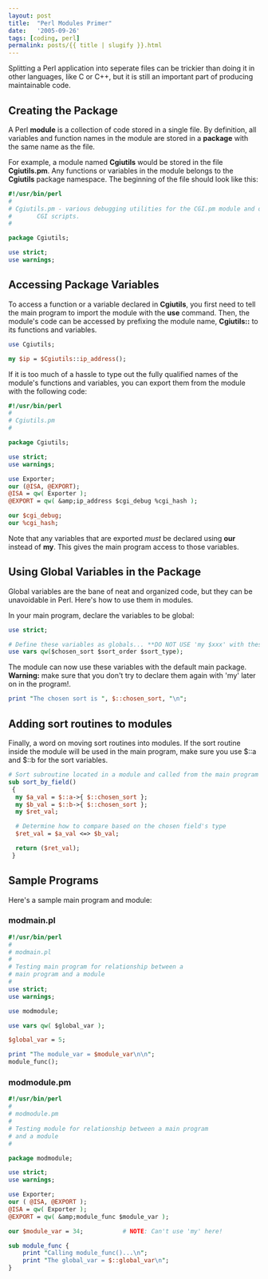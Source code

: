 ```yaml
---
layout: post
title:  "Perl Modules Primer"
date:   '2005-09-26'
tags: [coding, perl]
permalink: posts/{{ title | slugify }}.html
---
```


Splitting a Perl application into seperate files can be trickier than
doing it in other languages, like C or C++, but it is still an
important part of producing maintainable code.  

<!-- more -->

## Creating the Package

A Perl <b>module</b> is a collection of code stored in a single file.
By definition, all variables and function names in the module are
stored in a <b>package</b> with the same name as the file.

For example, a module named <b>Cgiutils</b> would be stored in the file
<b>Cgiutils.pm</b>.  Any functions or variables in the module belongs
to the <b>Cgiutils</b> package namespace.  The beginning of the file
should look like this:

<!-- more -->

~~~ perl
#!/usr/bin/perl
#
# Cgiutils.pm - various debugging utilities for the CGI.pm module and other
#		CGI scripts.
#

package Cgiutils;

use strict;
use warnings;
~~~

## Accessing Package Variables

To access a function or a variable declared in <b>Cgiutils</b>, you first
need to tell the main program to import the module with the <b>use</b>
command.  Then, the module's code can be accessed by prefixing the
module name, <b>Cgiutils::</b> to its functions and variables.

~~~ perl
use Cgiutils;

my $ip = $Cgiutils::ip_address();
~~~

If it is too much of a hassle to type out the fully qualified
names of the module's functions and variables, you can export them
from the module with the following code:

~~~ perl
#!/usr/bin/perl
#
# Cgiutils.pm
#

package Cgiutils;

use strict;
use warnings;

use Exporter;
our (@ISA, @EXPORT);
@ISA = qw( Exporter );
@EXPORT = qw( &amp;ip_address $cgi_debug %cgi_hash );

our $cgi_debug;
our %cgi_hash;
~~~

Note that any variables that are exported <i>must</i> be declared
using <b>our</b> instead of <b>my</b>.  This gives the main program
access to those variables.

## Using Global Variables in the Package

Global variables are the bane of neat and organized code, but
they can be unavoidable in Perl.  Here's how to use them in
modules.

In your main program, declare the variables to be global:

~~~ perl
use strict;

# Define these variables as globals... **DO NOT USE 'my $xxx' with these!**
use vars qw($chosen_sort $sort_order $sort_type);
~~~

The module can now use these variables with the default main package.  
<b>Warning:</b> make sure that you don't try to declare them again
with 'my' later on in the program!.  

~~~ perl
print "The chosen sort is ", $::chosen_sort, "\n";
~~~

## Adding sort routines to modules

Finally, a word on moving sort routines into modules.  If the sort
routine inside the module will be used in the main program, make sure you
use $::a and $::b for the sort variables.

~~~ perl
# Sort subroutine located in a module and called from the main program
sub sort_by_field()
 {
  my $a_val = $::a->{ $::chosen_sort };
  my $b_val = $::b->{ $::chosen_sort };
  my $ret_val;

  # Determine how to compare based on the chosen field's type
  $ret_val = $a_val <=> $b_val;

  return ($ret_val);
 }
~~~

## Sample Programs

Here's a sample main program and module:

### modmain.pl

~~~ perl
#!/usr/bin/perl
#
# modmain.pl
#
# Testing main program for relationship between a
# main program and a module
#
use strict;
use warnings;

use modmodule;

use vars qw( $global_var );

$global_var = 5;

print "The module_var = $module_var\n\n";
module_func();
~~~

### modmodule.pm

~~~ perl
#!/usr/bin/perl
#
# modmodule.pm
#
# Testing module for relationship between a main program
# and a module
#

package modmodule;

use strict;
use warnings;

use Exporter;
our ( @ISA, @EXPORT );
@ISA = qw( Exporter );
@EXPORT = qw( &amp;module_func $module_var );

our $module_var = 34;           # NOTE: Can't use 'my' here!

sub module_func {
	print "Calling module_func()...\n";
	print "The global_var = $::global_var\n";
}
~~~
